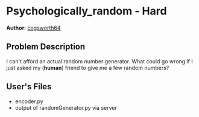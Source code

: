 # Psychologically_random - Hard
**Author:** [cogsworth64](https://github.com/cogsworth64)
## Problem Description
I can't afford an actual random number generator. What could go wrong if I just asked my (**human**) friend to give me a few random numbers?

## User's Files
- encoder.py
- output of randomGenerator.py via server